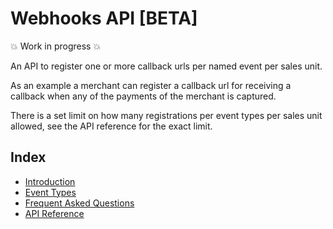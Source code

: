 <!-- START_METADATA
---
title: Introduction to the Webhooks API
sidebar_label: Introduction
sidebar_position: 1
hide_table_of_contents: true
pagination_next: null
pagination_prev: null
---
END_METADATA -->

# Webhooks API [BETA]

💥 Work in progress 💥

An API to register one or more callback urls per named event per sales unit.

As an example a merchant can register a callback url for receiving a callback
when any of the payments of the merchant is captured.

There is a set limit on how many registrations per event types per sales unit
allowed, see the API reference for the exact limit.

## Index

- [Introduction](webhooks-api)
- [Event Types](webhooks-api/events)
- [Frequent Asked Questions](webhooks-api/faq)
- [API Reference](/api/webhooks)
